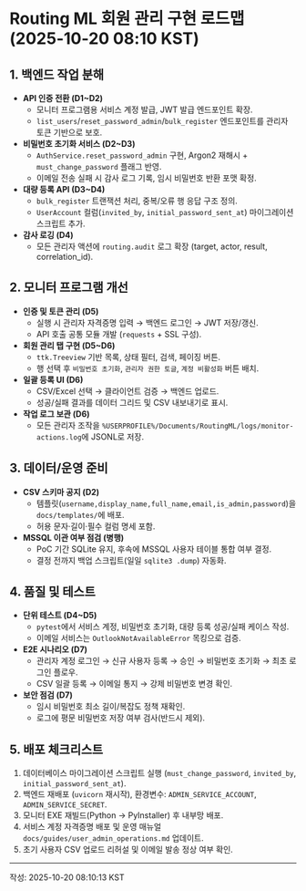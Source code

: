 # Routing ML 회원 관리 구현 로드맵 (2025-10-20 08:10 KST)

## 1. 백엔드 작업 분해
- **API 인증 전환 (D1~D2)**  
  - 모니터 프로그램용 서비스 계정 발급, JWT 발급 엔드포인트 확장.  
  - `list_users`/`reset_password_admin`/`bulk_register` 엔드포인트를 관리자 토큰 기반으로 보호.
- **비밀번호 초기화 서비스 (D2~D3)**  
  - `AuthService.reset_password_admin` 구현, Argon2 재해시 + `must_change_password` 플래그 반영.  
  - 이메일 전송 실패 시 감사 로그 기록, 임시 비밀번호 반환 포맷 확정.
- **대량 등록 API (D3~D4)**  
  - `bulk_register` 트랜잭션 처리, 중복/오류 행 응답 구조 정의.  
  - `UserAccount` 컬럼(`invited_by`, `initial_password_sent_at`) 마이그레이션 스크립트 추가.
- **감사 로깅 (D4)**  
  - 모든 관리자 액션에 `routing.audit` 로그 확장 (target, actor, result, correlation_id).

## 2. 모니터 프로그램 개선
- **인증 및 토큰 관리 (D5)**  
  - 실행 시 관리자 자격증명 입력 → 백엔드 로그인 → JWT 저장/갱신.  
  - API 호출 공통 모듈 개발 (`requests` + SSL 구성).
- **회원 관리 탭 구현 (D5~D6)**  
  - `ttk.Treeview` 기반 목록, 상태 필터, 검색, 페이징 버튼.  
  - 행 선택 후 `비밀번호 초기화`, `관리자 권한 토글`, `계정 비활성화` 버튼 배치.
- **일괄 등록 UI (D6)**  
  - CSV/Excel 선택 → 클라이언트 검증 → 백엔드 업로드.  
  - 성공/실패 결과를 데이터 그리드 및 CSV 내보내기로 표시.
- **작업 로그 보관 (D6)**  
  - 모든 관리자 조작을 `%USERPROFILE%/Documents/RoutingML/logs/monitor-actions.log`에 JSONL로 저장.

## 3. 데이터/운영 준비
- **CSV 스키마 공지 (D2)**  
  - 템플릿(`username,display_name,full_name,email,is_admin,password`)을 `docs/templates/`에 배포.  
  - 허용 문자·길이·필수 컬럼 명세 포함.
- **MSSQL 이관 여부 점검 (병행)**  
  - PoC 기간 SQLite 유지, 후속에 MSSQL 사용자 테이블 통합 여부 결정.  
  - 결정 전까지 백업 스크립트(일일 `sqlite3 .dump`) 자동화.

## 4. 품질 및 테스트
- **단위 테스트 (D4~D5)**  
  - `pytest`에서 서비스 계정, 비밀번호 초기화, 대량 등록 성공/실패 케이스 작성.  
  - 이메일 서비스는 `OutlookNotAvailableError` 목킹으로 검증.
- **E2E 시나리오 (D7)**  
  - 관리자 계정 로그인 → 신규 사용자 등록 → 승인 → 비밀번호 초기화 → 최초 로그인 플로우.  
  - CSV 일괄 등록 → 이메일 통지 → 강제 비밀번호 변경 확인.
- **보안 점검 (D7)**  
  - 임시 비밀번호 최소 길이/복잡도 정책 재확인.  
  - 로그에 평문 비밀번호 저장 여부 검사(반드시 제외).

## 5. 배포 체크리스트
1. 데이터베이스 마이그레이션 스크립트 실행 (`must_change_password`, `invited_by`, `initial_password_sent_at`).  
2. 백엔드 재배포 (`uvicorn` 재시작), 환경변수: `ADMIN_SERVICE_ACCOUNT`, `ADMIN_SERVICE_SECRET`.  
3. 모니터 EXE 재빌드(Python → PyInstaller) 후 내부망 배포.  
4. 서비스 계정 자격증명 배포 및 운영 매뉴얼 `docs/guides/user_admin_operations.md` 업데이트.  
5. 초기 사용자 CSV 업로드 리허설 및 이메일 발송 정상 여부 확인.

---
작성: 2025-10-20 08:10:13 KST

